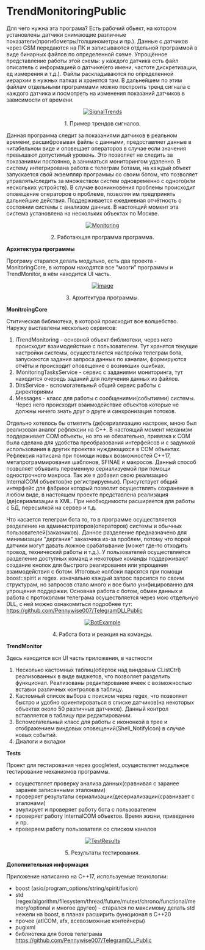 # TrendMonitoringPublic

Для чего нужна эта програма?
Есть рабочий обьект, на котором установлены датчики снимающие различные показатели(прогибометры/толщинометры и пр.). Данные с датчиков через GSM передаются на ПК и записываются отдельной программой в виде бинарных файлов по определенной схеме. Упрощённое представление работы этой схемы: у каждого датчика есть файл описатель с информацией о датчике(его имени, частоте дискретизации, ед измерения и т.д.).
Файлы раскладываются по определенной иерархии в нужных папках и хранятся там. В дальнейшем по этим файлам отдельными программами можно построить тренд сигнала с каждого датчика и посмотреть на изменения показаний датчиков в зависимости от времени.
<p align="center">
<a href="https://ibb.co/hZPZzgx"><img src="https://i.ibb.co/xfpfT2K/image.png" alt="SignalTrends" border="0"></a>
<p align="center">1. Пример трендов сигналов.</p>
</p>

Данная программа следит за показаниями датчиков в реальном времени, расшифровывая файлы с данными, предоставляет данные в читабельном виде и оповещает операторов в случае если значения превышают допустимый уровень. Это позволяет не следить за показаниями постоянно, а заниматься мониторингом удаленно. В систему интегрирована работа с телеграм ботами, на каждый объект запускается свой экземпляр программы со своим ботом, что позволяет управлять/следить за множеством систем одновременно с одного(или нескольких устройств). В случае возникновения проблемы происходит оповещение операторов о проблеме, позволяя им предпринять дальнейшие действия. Поддерживается ежедневная отчётность о состоянии системы с анализом данных. В настоящий момент эта система установлена на нескольких объектах по Москве.
<p align="center">
<a href="https://ibb.co/gtTR2hF"><img src="https://i.ibb.co/wpWzkjr/image.png" alt="Monitoring" border="0"></a>
<p align="center">2. Работающая программа программа.</p>
</p>


<b>Архитектура программы</b>

Програму старался делать модульно, есть два проекта - MonitoringCore, в котором находятся все "мозги" программы и TrendMonitor, в нём находится UI часть.

<p align="center">
<a href="https://ibb.co/wWRPHwR"><img src="https://i.ibb.co/wWRPHwR/image.png" alt="image" border="0"></a>
<p align="center">3. Архитектура программы.</p>
</p>

<b>MonitroingCore</b>

Ститическая библиотека, в которой происходит все волшебство. Наружу выставлены несколько сервисов:
1. ITrendMonitoring - основной объект библиотеки, через него происходит взаимодействие с пользователем. Тут хранятся текущие настройки системы, осуществляется настройка телеграм бота, запускаются задания запроса данных по каналам, формируются отчёты и происходит оповещение о возникших ошибках.
2. IMonitoringTasksService - сервис с заданиями мониторинга, тут находится очередь заданий для получения данных из файлов.
3. DirsService - вспомогательный общий сервис работы с директориями
4. Messages - класс для работы с сообщениями(событиями) системы. Через него происходит взаимодействие объектов которые не должны ничего знать друг о друге и синхронизация потоков.

Отдельно хотелось бы отметить (де)сериализацию настроек, мною был реализован аналог рефлексии на С++. В настоящий момент механизм поддерживает COM объекты, но это не обязательно, привязка к COM была сделана для удобства преобразования интерфейсов и с задумкой использования в других проектах нуждающихся в COM объектах. Рефлексия написана при помощи новых возможностей С++17, метапрограммирования шаблонов, SFINAE и макросов. Данный способ позволяет объявить переменную сериализуемой при помощи однострочного макроса. Так же я добавил свою реализацию InternalCOM объектов(не регистрируемых). Присутствует общий интерфейс для фабрики который позволит осуществлять сохранение в любом виде, в настоящем проекте представлена реализация (де)сериализации в XML. При необходимости расширяется для работы с БД, пересылкой на сервер и т.д.

Что касается телеграм бота то, то в программе осуществляется разделение на администраторов(операторов) системы и обычных пользователей(заказчиков). Данное разделение предназначено для минимизации "дергания" заказчика из-за проблем, потому что порой датчики могут давать ложное срабатывание (может где-то отходить провод, технический работы и т.д.). У пользователей осуществляется разделение доступных команд и некоторые команды поддерживают создание кнопок для быстрого реагирования или упрощения взаимодействия с ботом. Итоговые колбэки парсятся при помощи boost::spirit и regex. изначально каждый запрос парсился по своим структурам, но запросов стало много и все было унифицированно для упрощения поддержки. Основная работа с ботом, обмен данных и работа с протоколами телеграма осуществляется через мою отдельную DLL, с ней можно ознакомиться подробнее тут: https://github.com/Pennywise007/TelegramDLLPublic
<p align="center">
<a href="https://ibb.co/wSmV1ZJ"><img src="https://i.ibb.co/N9B5zg1/image.png" alt="BotExample" border="0"></a>
<p align="center">4. Работа бота и реакция на команды.</p>
</p>


<b>TrendMonitor</b>

Здесь находится вся UI часть приложения, в частности
1. Несколько кастомных таблиц(обёрток над виндовым CListCtrl) реализованных в виде виджетов, что позволяет разделить функционал. Реализованы редактирование ячеек с возможностью вставки различных контролов в таблицу.
2. Кастомный список выбора с поиском через regex, что позволяет быстро и удобно ориентироваться в списке датчиков(на некоторых объектах около 50 различных датчиков). Данный контрол вставляется в таблицу при редактировании.
3. Вспомогательный класс для работы с икононкой в трее и отображением виндовых оповещений(Shell_NotifyIcon) в случае новых событий.
4. Диалоги и вкладки


<b>Tests</b>

Проект для тестирования через googletest, осуществляет модульное тестирование механизмов программы.
 - осуществляет проверку анализа данных(сравнивая с заранее заранее записанными эталонами)
 - проверяет результаты сериализации/десериализации(сравнивает с эталонами)
 - эмулирует и проверяет работу бота с пользователем
 - проверяет работу InternalCOM объектов. Время жизни, приведение и пр.
 - проверяем работу пользователя со списком каналов
<p align="center">
<a href="https://ibb.co/M19G7Rk"><img src="https://i.ibb.co/M19G7Rk/image.png" alt="TestResults" border="0"></a>
<p align="center">5. Результаты тестирования.</p>
</p>


<b>Дополнительная информация</b>

Приложение написанно на С++17, используемые технологии:
- boost (asio/program_options/string/spirit/fusion)
- std (regex/algorithm/filesystem/thread/future/mutext/chrono/functional/memory/optional и многое другео) - старался по максимому делать std нежели на boost, в планах расширить функционал в С++20
- прочее (atlCOM, afx, всевозможные контейнеры)
- pugixml
- библиотека для ботов телеграма https://github.com/Pennywise007/TelegramDLLPublic
